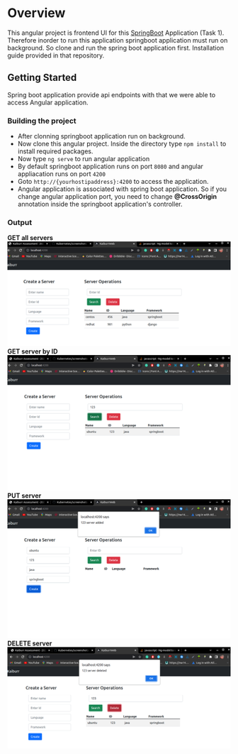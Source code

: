 # Overview
This angular project is frontend UI for this [SpringBoot](https://github.com/shanureddy4/WebApiTask) Application (Task 1). Therefore inorder to run this application springboot application must run on background. So clone and run the spring boot application first. Installation guide provided in that repository.
## Getting Started
Spring boot application provide api endpoints with that we were able to access Angular application.
### Building the project
* After clonning springboot application run on background.
* Now clone this angular project. Inside the directory type ```npm install``` to install required packages.
* Now type ```ng serve``` to run angular application
* By default springboot application runs on port ```8080``` and angular appliacation runs on port ```4200```
* Goto ```http://{yourhostipaddress}:4200``` to access the application.
* Angular application is associated with spring boot application. So if you change angular application port, you need to change **@CrossOrigin** annotation inside the springboot application's controller.
### Output
**GET all servers**
![GET all](https://github.com/shanureddy4/KaiburrWeb/blob/master/screenshots/default%20get.png)
**GET server by ID**
![GET](https://github.com/shanureddy4/KaiburrWeb/blob/master/screenshots/get.png)
**PUT server**
![PUT](https://github.com/shanureddy4/KaiburrWeb/blob/master/screenshots/put.png)
**DELETE server**
![DELETE](https://github.com/shanureddy4/KaiburrWeb/blob/master/screenshots/delete.png)
